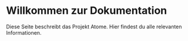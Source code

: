 # Willkommen zur Dokumentation
Diese Seite beschreibt das Projekt Atome. Hier findest du alle relevanten Informationen.
